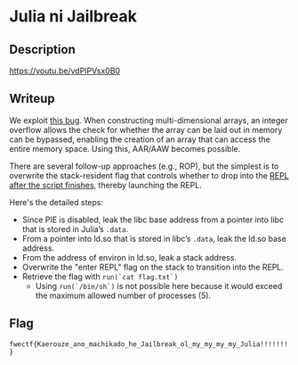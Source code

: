# Julia ni Jailbreak

## Description

https://youtu.be/vdPIPVsx0B0

## Writeup

We exploit [this bug](https://github.com/JuliaLang/julia/issues/54328). When constructing multi-dimensional arrays, an integer overflow allows the check for whether the array can be laid out in memory can be bypassed, enabling the creation of an array that can access the entire memory space. Using this, AAR/AAW becomes possible.

There are several follow-up approaches (e.g., ROP), but the simplest is to overwrite the stack-resident flag that controls whether to drop into the [REPL after the script finishes](https://github.com/JuliaLang/julia/blob/99663f5828517f31f7b50ab17ca1e2d59ae4f2e3/base/client.jl#L241), thereby launching the REPL.

Here's the detailed steps:

* Since PIE is disabled, leak the libc base address from a pointer into libc that is stored in Julia’s `.data`.
* From a pointer into ld.so that is stored in libc’s `.data`, leak the ld.so base address.
* From the address of environ in ld.so, leak a stack address.
* Overwrite the "enter REPL" flag on the stack to transition into the REPL.
* Retrieve the flag with ``run(`cat flag.txt`)``
    * Using ``run(`/bin/sh`)`` is not possible here because it would exceed the maximum allowed number of processes (5).
    
## Flag

`fwectf{Kaerouze_ano_machikado_he_Jailbreak_ol_my_my_my_my_Julia!!!!!!!}`

